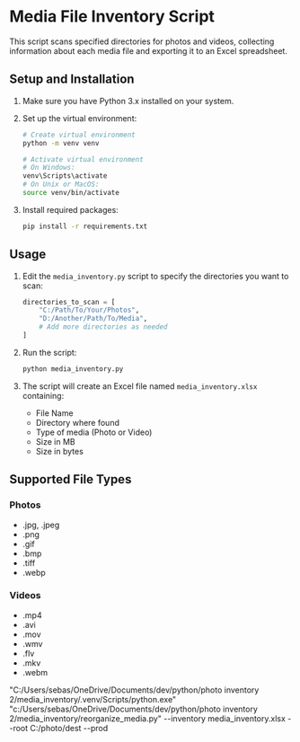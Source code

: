 # Media File Inventory Script

This script scans specified directories for photos and videos, collecting information about each media file and exporting it to an Excel spreadsheet.

## Setup and Installation

1. Make sure you have Python 3.x installed on your system.

2. Set up the virtual environment:
   ```bash
   # Create virtual environment
   python -m venv venv

   # Activate virtual environment
   # On Windows:
   venv\Scripts\activate
   # On Unix or MacOS:
   source venv/bin/activate
   ```

3. Install required packages:
   ```bash
   pip install -r requirements.txt
   ```

## Usage

1. Edit the `media_inventory.py` script to specify the directories you want to scan:
   ```python
   directories_to_scan = [
       "C:/Path/To/Your/Photos",
       "D:/Another/Path/To/Media",
       # Add more directories as needed
   ]
   ```

2. Run the script:
   ```bash
   python media_inventory.py
   ```

3. The script will create an Excel file named `media_inventory.xlsx` containing:
   - File Name
   - Directory where found
   - Type of media (Photo or Video)
   - Size in MB
   - Size in bytes

## Supported File Types

### Photos
- .jpg, .jpeg
- .png
- .gif
- .bmp
- .tiff
- .webp

### Videos
- .mp4
- .avi
- .mov
- .wmv
- .flv
- .mkv
- .webm

"C:/Users/sebas/OneDrive/Documents/dev/python/photo inventory 2/media_inventory/.venv/Scripts/python.exe" "c:/Users/sebas/OneDrive/Documents/dev/python/photo inventory 2/media_inventory/reorganize_media.py" --inventory media_inventory.xlsx --root C:/photo/dest --prod
